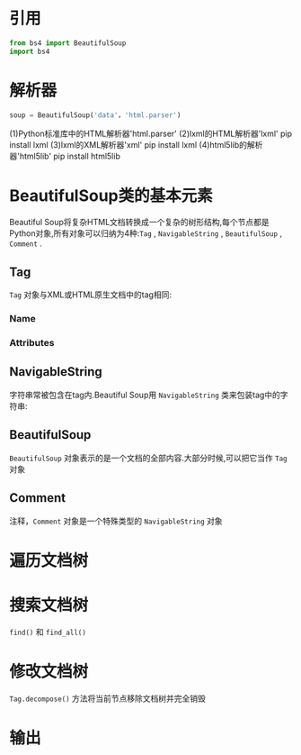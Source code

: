 # 引用

```python
from bs4 import BeautifulSoup
import bs4
```



# 解析器

~~~python
soup = BeautifulSoup('data'，'html.parser')
~~~


(1)Python标准库中的HTML解析器'html.parser'
(2)lxml的HTML解析器'lxml'
	pip install lxml
(3)lxml的XML解析器'xml'
	pip install lxml
(4)html5lib的解析器'html5lib'
	pip install html5lib

# BeautifulSoup类的基本元素

Beautiful Soup将复杂HTML文档转换成一个复杂的树形结构,每个节点都是Python对象,所有对象可以归纳为4种:`Tag` , `NavigableString` , `BeautifulSoup` , `Comment` .

##  Tag

`Tag` 对象与XML或HTML原生文档中的tag相同:

### Name

### Attributes

## NavigableString

字符串常被包含在tag内.Beautiful Soup用 `NavigableString` 类来包装tag中的字符串:

## BeautifulSoup

`BeautifulSoup` 对象表示的是一个文档的全部内容.大部分时候,可以把它当作 `Tag` 对象

## Comment

注释，`Comment` 对象是一个特殊类型的 `NavigableString` 对象

# 遍历文档树

# 搜索文档树

`find()` 和 `find_all()`

# 修改文档树

`Tag.decompose()` 方法将当前节点移除文档树并完全销毁

# 输出

